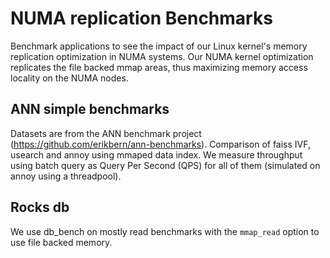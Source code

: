 # NUMA replication Benchmarks

Benchmark applications to see the impact of our Linux kernel's memory replication optimization in NUMA systems.
Our NUMA kernel optimization replicates the file backed mmap areas, thus maximizing memory access locality on the NUMA nodes.

## ANN simple benchmarks

Datasets are from the ANN benchmark project (https://github.com/erikbern/ann-benchmarks).
Comparison of faiss IVF, usearch and annoy using mmaped data index.
We measure throughput using batch query as Query Per Second (QPS) for all of them (simulated on annoy using a threadpool).

## Rocks db

We use db_bench on mostly read benchmarks with the `mmap_read` option to use file backed memory.
